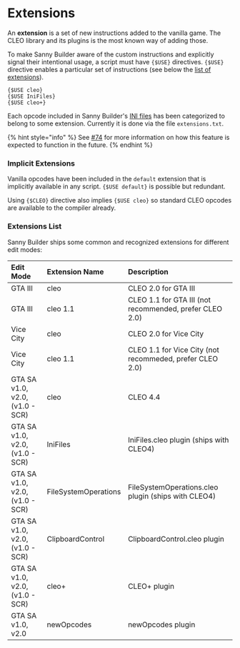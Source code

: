 # Extensions

An **extension** is a set of new instructions added to the vanilla game. The CLEO library and its plugins is the most known way of adding those. 

To make Sanny Builder aware of the custom instructions and explicitly signal their intentional usage, a script must have `{$USE}` directives. `{$USE}` directive enables a particular set of instructions \(see below the [list of extensions](extensions.md#extensions-list)\).

```text
{$USE cleo}
{$USE IniFiles}
{$USE cleo+}
```

Each opcode included in Sanny Builder's [INI files](opcodes-list-scm.ini.md) has been categorized to belong to some extension. Currently it is done via the file `extensions.txt`. 

{% hint style="info" %}
See [\#74](https://github.com/sannybuilder/dev/issues/74) for more information on how this feature is expected to function in the future.
{% endhint %}

### Implicit Extensions

Vanilla opcodes have been included in the `default` extension that is implicitly available in any script. `{$USE default}` is possible but redundant. 

Using `{$CLEO}` directive also implies `{$USE cleo}` so standard CLEO opcodes are available to the compiler already.

### Extensions List

Sanny Builder ships some common and recognized extensions for different edit modes:

| Edit Mode | Extension Name | Description |
| :--- | :--- | :--- |
| GTA III | cleo | CLEO 2.0 for GTA III  |
| GTA III | cleo 1.1 | CLEO 1.1 for GTA III \(not recommended, prefer CLEO 2.0\) |
| Vice City | cleo | CLEO 2.0 for Vice City |
| Vice City | cleo 1.1 | CLEO 1.1 for Vice City \(not recommeded, prefer CLEO 2.0\) |
| GTA SA v1.0, v2.0, \(v1.0 - SCR\) | cleo | CLEO 4.4 |
| GTA SA v1.0, v2.0, \(v1.0 - SCR\) | IniFiles | IniFiles.cleo plugin \(ships with CLEO4\) |
| GTA SA v1.0, v2.0, \(v1.0 - SCR\) | FileSystemOperations | FileSystemOperations.cleo plugin \(ships with CLEO4\) |
| GTA SA v1.0, v2.0, \(v1.0 - SCR\) | ClipboardControl | ClipboardControl.cleo plugin |
| GTA SA v1.0, v2.0, \(v1.0 - SCR\) | cleo+ | CLEO+ plugin |
| GTA SA v1.0, v2.0 | newOpcodes | newOpcodes plugin |



